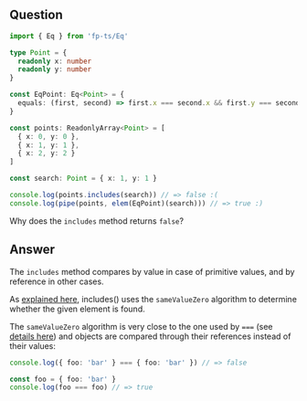 ## Question

```ts
import { Eq } from 'fp-ts/Eq'

type Point = {
  readonly x: number
  readonly y: number
}

const EqPoint: Eq<Point> = {
  equals: (first, second) => first.x === second.x && first.y === second.y
}

const points: ReadonlyArray<Point> = [
  { x: 0, y: 0 },
  { x: 1, y: 1 },
  { x: 2, y: 2 }
]

const search: Point = { x: 1, y: 1 }

console.log(points.includes(search)) // => false :(
console.log(pipe(points, elem(EqPoint)(search))) // => true :)
```

Why does the `includes` method returns `false`?

## Answer

The `includes` method compares by value in case of primitive values, and by reference in other cases.

As [explained here](https://developer.mozilla.org/en-US/docs/Web/JavaScript/Reference/Global_Objects/Array/includes), includes() uses the `sameValueZero` algorithm to determine whether the given element is found.

The `sameValueZero` algorithm is very close to the one used by `===` (see [details here](https://developer.mozilla.org/en-US/docs/Web/JavaScript/Equality_comparisons_and_sameness#same-value-zero_equality)) and objects are compared through their references instead of their values:

```ts
console.log({ foo: 'bar' } === { foo: 'bar' }) // => false

const foo = { foo: 'bar' }
console.log(foo === foo) // => true
```

